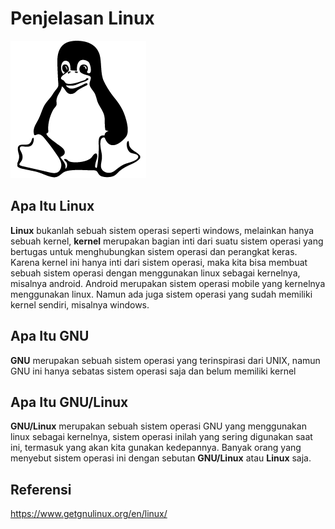 # Penjelasan Linux

![Penjelasan Linux](img/Linux.png)

## Apa Itu Linux

**Linux** bukanlah sebuah sistem operasi seperti windows, melainkan hanya sebuah kernel, **kernel** merupakan bagian inti dari suatu sistem operasi yang bertugas untuk menghubungkan sistem operasi dan perangkat keras. Karena kernel ini hanya inti dari sistem operasi, maka kita bisa membuat sebuah sistem operasi dengan menggunakan linux sebagai kernelnya, misalnya android. Android merupakan sistem operasi mobile yang kernelnya menggunakan linux. Namun ada juga sistem operasi yang sudah memiliki kernel sendiri, misalnya windows.

## Apa Itu GNU

**GNU** merupakan sebuah sistem operasi yang terinspirasi dari UNIX, namun GNU ini hanya sebatas sistem operasi saja dan belum memiliki kernel

## Apa Itu GNU/Linux

**GNU/Linux** merupakan sebuah sistem operasi GNU yang menggunakan linux sebagai kernelnya, sistem operasi inilah yang sering digunakan saat ini, termasuk yang akan kita gunakan kedepannya. Banyak orang yang menyebut sistem operasi ini dengan sebutan **GNU/Linux** atau **Linux** saja.

## Referensi

https://www.getgnulinux.org/en/linux/
